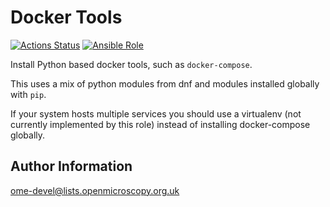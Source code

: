 Docker Tools
============

[![Actions Status](https://github.com/ome/ansible-role-logrotate/workflows/Molecule/badge.svg)](https://github.com/ome/ansible-role-docker-tools/actions)
[![Ansible Role](https://img.shields.io/badge/ansible--galaxy-docker_tools-blue.svg)](https://galaxy.ansible.com/ui/standalone/roles/ome/docker_tools/)

Install Python based docker tools, such as `docker-compose`.

This uses a mix of python modules from dnf and modules installed globally with `pip`.

If your system hosts multiple services you should use a virtualenv (not currently implemented by this role) instead of installing docker-compose globally.


Author Information
------------------

ome-devel@lists.openmicroscopy.org.uk

